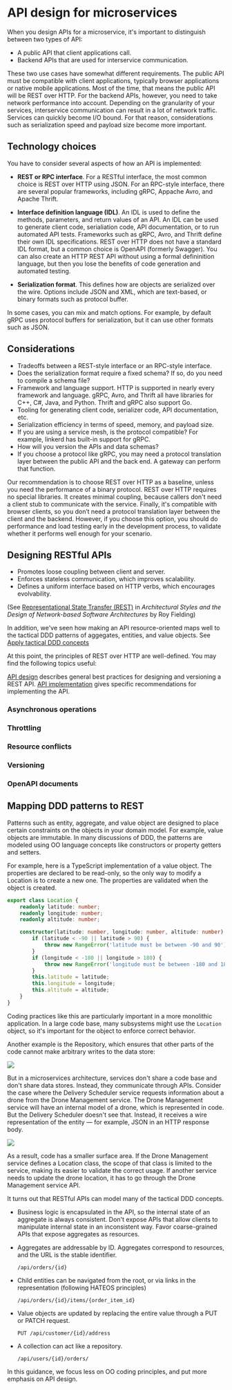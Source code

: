 # API design for microservices

When you design APIs for a microservice, it's important to distinguish between two types of API:

- A public API that client applications call. 
- Backend APIs that are used for interservice communication.

These two use cases have somewhat different requirements. The public API must be compatible with client applications, typically browser applications or native mobile applications. Most of the time, that means the public API will be REST over HTTP. For the backend APIs, however, you need to take network performance into account. Depending on the granularity of your services, interservice communication can result in a lot of network traffic. Services can quickly become I/O bound. For that reason, considerations such as serialization speed and payload size become more important.

## Technology choices

You have to consider several aspects of how an API is implemented:

- **REST or RPC interface**. For a RESTful interface, the most common choice is REST over HTTP using JSON. For an RPC-style interface, there are several popular frameworks, including gRPC, Appache Avro, and Apache Thrift.  

- **Interface definition language (IDL)**. An IDL is used to define the methods, parameters, and return values of an API. An IDL can be used to generate client code, serialiation code, API documentation, or to run automated API tests. Frameworks such as gRPC, Avro, and Thrift define their own IDL specifications. REST over HTTP does not have a standard IDL format, but a common choice is OpenAPI (formerly Swagger). You can also create an HTTP REST API without using a formal defininition language, but then you lose the benefits of code generation and automated testing.

- **Serialization format**. This defines how are objects are serialized over the wire. Options include JSON and XML, which are text-based, or binary formats such as protocol buffer. 

In some cases, you can mix and match options. For example, by default gRPC uses protocol buffers for serialization, but it can use other formats such as JSON.

## Considerations

- Tradeoffs between a REST-style interface or an RPC-style interface.
- Does the serialization format require a fixed schema? If so, do you need to compile a schema file?
- Framework and language support. HTTP is supported in nearly every framework and language. gRPC, Avro, and Thrift all have libraries for C++, C#, Java, and Python. Thrift and gRPC also support Go. 
- Tooling for generating client code, serializer code, API documentation, etc. 
- Serialization efficiency in terms of speed, memory, and payload size.
-  If you are using a service mesh, is the protocol compatible? For example, linkerd has built-in support for gRPC.
- How will you version the APIs and data schemas?
- If you choose a protocol like gRPC, you may need a protocol translation layer between the public API and the back end. A gateway can perform that function.

Our recommendation is to choose REST over HTTP as a baseline, unless you need the performance of a binary protocol. REST over HTTP requires no special libraries. It creates minimal coupling, because callers don't need a client stub to communicate with the service. Finally, it's compatible with browser clients, so you don’t need a protocol translation layer between the client and the backend. However, if you choose this option, you should do performance and load testing early in the development process, to validate whether it performs well enough for your scenario.

## Designing RESTful APIs

- Promotes loose coupling between client and server.
- Enforces stateless communication, which improves scalability.
- Defines a uniform interface based on HTTP verbs, which encourages evolvability.

(See [Representational State Transfer (REST)](http://www.ics.uci.edu/~fielding/pubs/dissertation/rest_arch_style.htm) in *Architectural Styles and the Design of Network-based Software Architectures* by Roy Fielding)

In addition, we've seen how making an API resource-oriented maps well to the tactical DDD patterns of aggegates, entities, and value objects. See [Apply tactical DDD concepts](./tactical-ddd.md)

At this point, the principles of REST over HTTP are well-defined. You may find the following topics useful:

[API design](../best-practices/api-design.md) describes general best practices for designing and versioning a REST API. 
[API implementation](../best-practices/api-implementation.md) gives specific recommendations for implementing the API. 


### Asynchronous operations

### Throttling

### Resource conflicts

### Versioning

### OpenAPI documents

<!-- 
•	Give a few examples of best practices (action, error-code, async etc.)
•	Describe some key design decisions (handling Async requests, return 202)
•	Use query string for versioning because our URLs are expected to be stable
•	Use OpenAPI spec to authorize user access
•	Provide OpenAPI (Swagger) document for clients. Please refer to Benefit -> Easy Consumption from here https://pnp.visualstudio.com/_git/DroneDelivery?path=%2FREADME.md&version=GBfeature%2F5842_Delivery_Service_Messaging_choices&_a=preview
•	HATEOAS?
-->

## Mapping DDD patterns to REST

Patterns such as entity, aggregate, and value object are designed to place certain constraints on the objects in your domain model. For example, value objects are immutable. In many discussions of DDD, the patterns are modeled using OO language concepts like constructors or property getters and setters. 

For example, here is a TypeScript implementation of a value object. The properties are declared to be read-only, so the only way to modify a Location is to create a new one. The properties are validated when the object is created.

```ts
export class Location {
    readonly latitude: number;
    readonly longitude: number;
    readonly altitude: number;

    constructor(latitude: number, longitude: number, altitude: number) {
        if (latitude < -90 || latitude > 90) {
            throw new RangeError('latitude must be between -90 and 90');
        }
        if (longitude < -180 || longitude > 180) {
            throw new RangeError('longitude must be between -180 and 180');
        }
        this.latitude = latitude;
        this.longitude = longitude;
        this.altitude = altitude;
    }
}
```

Coding practices like this are particularly important in a more monolithic application. In a large code base, many subsystems might use the `Location` object, so it's important for the object to enforce correct behavior. 

Another example is the Repository, which ensures that other parts of the code cannot make arbitrary writes to the data store:

![](./images/repository.svg)

But in a microservices architecture, services don't share a code base and don't share data stores. Instead, they communicate through APIs. Consider the case where the Delivery Scheduler service requests information about a drone from the Drone Management service. The Drone Management service will have an internal model of a drone, which is represented in code. But the Delivery Scheduler doesn't see that. Instead, it receives a wire representation of the entity &mdash; for example, JSON in an HTTP response body.

![](./images/ddd-rest.svg)

As a result, code has a smaller surface area. If the Drone Management service defines a Location class, the scope of that class is limited to the service, making its easier to validate the correct usage. If another service needs to update the drone location, it has to go through the Drone Management service API.

It turns out that RESTful APIs can model many of the tactical DDD concepts.

- Business logic is encapsulated in the API, so the internal state of an aggregate is always consistent. Don't expose APIs that allow clients to manipulate internal state in an inconsistent way. Favor coarse-grained APIs that expose aggregates as resources.

- Aggregates are addressable by ID. Aggregates correspond to resources, and the URL is the stable identifier.

    ```    
    /api/orders/{id}
    ```
    
- Child entities can be navigated from the root, or via links in the representation (following HATEOS principles)

    ```    
    /api/orders/{id}/items/{order_item_id}
    ```    

- Value objects are updated by replacing the entire value through a PUT or PATCH request.

    ```    
    PUT /api/customer/{id}/address
    ```    

- A collection can act like a repository.

    ```    
    /api/users/{id}/orders/
    ```

In this guidance, we focus less on OO coding principles, and put more emphasis on API design.